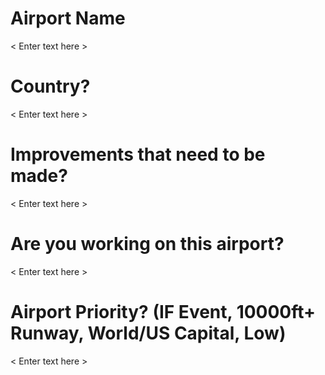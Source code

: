 # Airport Name

< Enter text here >

# Country?

< Enter text here >

# Improvements that need to be made?

< Enter text here >

# Are you working on this airport?

< Enter text here >

# Airport Priority? (IF Event, 10000ft+ Runway, World/US Capital, Low)

< Enter text here >
